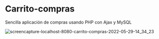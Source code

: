 # Carrito-compras
Sencilla aplicación de compras usando PHP con Ajax y MySQL

![screencapture-localhost-8080-carrito-compras-2022-05-29-14_34_23](https://user-images.githubusercontent.com/54852794/170888427-8174e5e0-64b1-492d-a598-7bd1f9188e8b.png)

